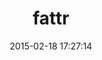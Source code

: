 ---
layout: post
title:  "fattr"
repo:   "ahoward/fattr"
date:   2015-02-18 17:27:14
gemurl: https://github.com/ahoward/fattr
---